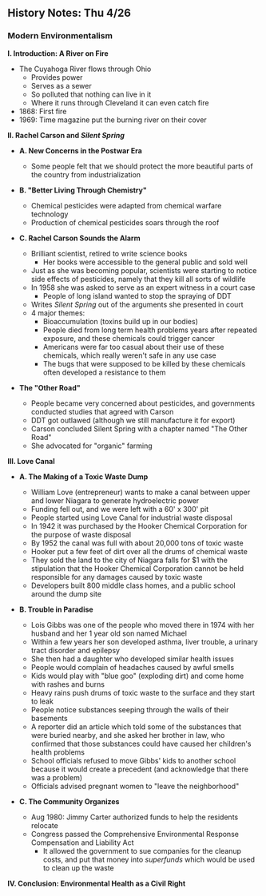 History Notes: Thu 4/26
-----------------------

### Modern Environmentalism

__I. Introduction: A River on Fire__
   + The Cuyahoga River flows through Ohio
      + Provides power
      + Serves as a sewer
      + So polluted that nothing can live in it
      + Where it runs through Cleveland it can even catch fire
   + 1868: First fire
   + 1969: Time magazine put the burning river on their cover

__II. Rachel Carson and *Silent Spring*__

   + __A. New Concerns in the Postwar Era__
      + Some people felt that we should protect the more beautiful parts of the country from industrialization

   + __B. "Better Living Through Chemistry"__
      + Chemical pesticides were adapted from chemical warfare technology
      + Production of chemical pesticides soars through the roof

   + __C. Rachel Carson Sounds the Alarm__
      + Brilliant scientist, retired to write science books
         + Her books were accessible to the general public and sold well
      + Just as she was becoming popular, scientists were starting to notice side effects of pesticides, namely that they kill all sorts of wildlife
      + In 1958 she was asked to serve as an expert witness in a court case
         + People of long island wanted to stop the spraying of DDT
      + Writes _Silent Spring_ out of the arguments she presented in court
      + 4 major themes:
         + Bioaccumulation (toxins build up in our bodies)
         + People died from long term health problems years after repeated exposure, and these chemicals could trigger cancer
         + Americans were far too casual about their use of these chemicals, which really weren't safe in any use case
         + The bugs that were supposed to be killed by these chemicals often developed a resistance to them

   + __The "Other Road"__
      + People became very concerned about pesticides, and governments conducted studies that agreed with Carson
      + DDT got outlawed (although we still manufacture it for export)
      + Carson concluded Silent Spring with a chapter named "The Other Road"
      + She advocated for "organic" farming

__III. Love Canal__

   + __A. The Making of a Toxic Waste Dump__
      + William Love (entrepreneur) wants to make a canal between upper and lower Niagara to generate hydroelectric power
      + Funding fell out, and we were left with a 60' x 300' pit
      + People started using Love Canal for industrial waste disposal
      + In 1942 it was purchased by the Hooker Chemical Corporation for the purpose of waste disposal
      + By 1952 the canal was full with about 20,000 tons of toxic waste
      + Hooker put a few feet of dirt over all the drums of chemical waste
      + They sold the land to the city of Niagara falls for $1 with the stipulation that the Hooker Chemical Corporation cannot be held responsible for any damages caused by toxic waste
      + Developers built 800 middle class homes, and a public school around the dump site

   + __B. Trouble in Paradise__
      + Lois Gibbs was one of the people who moved there in 1974 with her husband and her 1 year old son named Michael
      + Within a few years her son developed asthma, liver trouble, a urinary tract disorder and epilepsy
      + She then had a daughter who developed similar health issues
      + People would complain of headaches caused by awful smells
      + Kids would play with "blue goo" (exploding dirt) and come home with rashes and burns
      + Heavy rains push drums of toxic waste to the surface and they start to leak
      + People notice substances seeping through the walls of their basements
      + A reporter did an article which told some of the substances that were buried nearby, and she asked her brother in law, who confirmed that those substances could have caused her children's health problems
      + School officials refused to move Gibbs' kids to another school because it would create a precedent (and acknowledge that there was a problem)
      + Officials advised pregnant women to "leave the neighborhood"

   + __C. The Community Organizes__
      + Aug 1980: Jimmy Carter authorized funds to help the residents relocate
      + Congress passed the Comprehensive Environmental Response Compensation and Liability Act
         + It allowed the government to sue companies for the cleanup costs, and put that money into _superfunds_ which would be used to clean up the waste

__IV. Conclusion: Environmental Health as a Civil Right__
